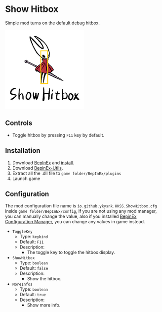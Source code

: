 # Show Hitbox

Simple mod turns on the default debug hitbox.

![icon.png](https://raw.githubusercontent.com/T2PeNBiX99wcoxKv3A4g/HKSS.ShowHitbox/refs/heads/master/icon.png)

## Controls

* Toggle hitbox by pressing `F11` key by default.

## Installation

1. Download [BepInEx](https://github.com/BepInEx/BepInEx)
   and [install](https://docs.bepinex.dev/articles/user_guide/installation/index.html).
2. Download [BepinEx-Utils](https://github.com/T2PeNBiX99wcoxKv3A4g/BepinEx-Utils/releases/latest).
3. Extract all the .dll file to `game folder/BepInEx/plugins`
4. Launch game

## Configuration

The mod configuration file name is `io.github.ykysnk.HKSS.ShowHitbox.cfg` inside `game folder/BepInEx/config`,
If you are not using any mod manager, you can manually change the value, also if you
installed [BepinEx Configuration Manager](https://github.com/BepInEx/BepInEx.ConfigurationManager),
you can change any values in game instead.

* `ToggleKey`
    * Type: `keybind`
    * Default: `F11`
    * Description:
        * The toggle key to toggle the hitbox display.
* `ShowHitbox`
    * Type: `boolean`
    * Default: `false`
    * Description:
        * Show the hitbox.
* `MoreInfos`
    * Type: `boolean`
    * Default: `true`
    * Description:
        * Show more info.